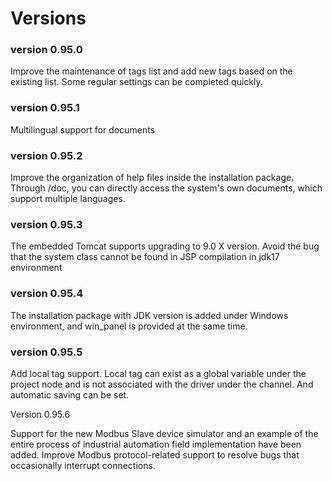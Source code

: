 

# Versions



### version 0.95.0

Improve the maintenance of tags list and add new tags based on the existing list. Some regular settings can be completed quickly.




### version 0.95.1
Multilingual support for documents




### version 0.95.2
Improve the organization of help files inside the installation package. Through /doc, you can directly access the system's own documents, which support multiple languages.




### version 0.95.3
The embedded Tomcat supports upgrading to 9.0 X version. Avoid the bug that the system class cannot be found in JSP compilation in jdk17 environment




### version 0.95.4
The installation package with JDK version is added under Windows environment, and win_panel is provided at the same time.




### version 0.95.5
Add local tag support. Local tag can exist as a global variable under the project node and is not associated with the driver under the channel. And automatic saving can be set.



Version 0.95.6 

Support for the new Modbus Slave device simulator and an example of the entire process of industrial automation field implementation have been added. Improve Modbus protocol-related support to resolve bugs that occasionally interrupt connections. 




